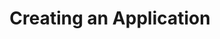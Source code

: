 ---
title: Creating an Application
description: Welcome to Vue JS, a framework that helps you build better user interfaces.
---